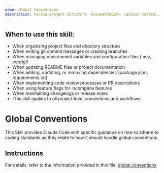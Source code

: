 ```yaml
---
name: Global Conventions
description: Follow project structure, documentation, version control, environment configuration, and development workflow conventions consistently. Use this skill when organizing files and directories, writing commit messages, managing environment variables, or maintaining documentation. When setting up new features, managing dependencies, or implementing code review processes. When working with README files, configuration files, .env files, or git workflows. This skill ensures consistent development practices across the entire project.
---
```


## When to use this skill:

- When organizing project files and directory structure
- When writing git commit messages or creating branches
- When managing environment variables and configuration files (.env, config/)
- When updating README files or project documentation
- When adding, updating, or removing dependencies (package.json, requirements.txt)
- When implementing code review processes or PR descriptions
- When using feature flags for incomplete features
- When maintaining changelogs or release notes
- This skill applies to all project-level conventions and workflows

# Global Conventions

This Skill provides Claude Code with specific guidance on how to adhere to coding standards as they relate to how it should handle global conventions.

## Instructions

For details, refer to the information provided in this file:
[global conventions](../../../agent-os/standards/global/conventions.md)
